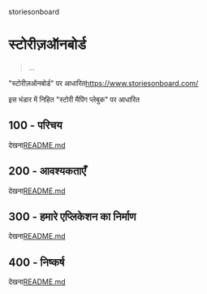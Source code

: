 storiesonboard

# स्टोरीज़ऑनबोर्ड

> ...

"स्टोरीज़ऑनबोर्ड" पर आधारित<https://www.storiesonboard.com/>

इस भंडार में निहित "स्टोरी मैपिंग प्लेबुक" पर आधारित

## 100 - परिचय

देखना[README.md](./100/README.md)

## 200 - आवश्यकताएँ

देखना[README.md](./200/README.md)

## 300 - हमारे एप्लिकेशन का निर्माण

देखना[README.md](./300/README.md)

## 400 - निष्कर्ष

देखना[README.md](./400/README.md)
